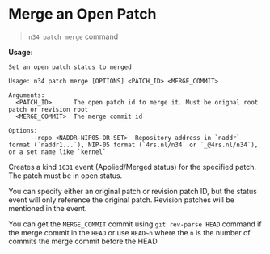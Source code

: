 # Merge an Open Patch

> `n34 patch merge` command

**Usage:**
```
Set an open patch status to merged

Usage: n34 patch merge [OPTIONS] <PATCH_ID> <MERGE_COMMIT>

Arguments:
  <PATCH_ID>      The open patch id to merge it. Must be orignal root patch or revision root
  <MERGE_COMMIT>  The merge commit id

Options:
      --repo <NADDR-NIP05-OR-SET>  Repository address in `naddr` format (`naddr1...`), NIP-05 format (`4rs.nl/n34` or `_@4rs.nl/n34`), or a set name like `kernel`
```

Creates a kind `1631` event (Applied/Merged status) for the specified patch. The
patch must be in open status.

You can specify either an original patch or revision patch ID, but the status
event will only reference the original patch. Revision patches will be mentioned
in the event.

You can get the `MERGE_COMMIT` commit using `git rev-parse HEAD` command if
the merge commit in the `HEAD` or use `HEAD~n` where the `n` is the number of
commits the merge commit before the HEAD
